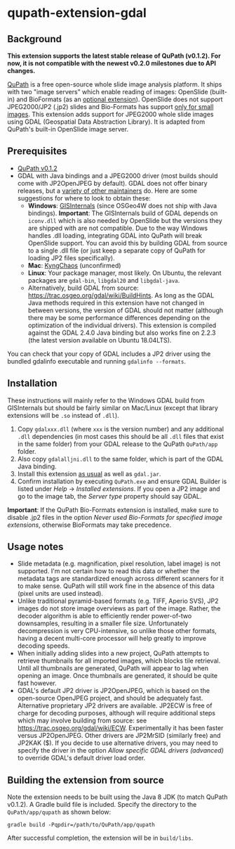 # qupath-extension-gdal

## Background

**This extension supports the latest stable release of QuPath (v0.1.2). For now, it is not compatible with the newest v0.2.0 milestones due to API changes.**

[QuPath](https://qupath.github.io/) is a free open-source whole slide image analysis platform. It ships with two "image servers" which enable reading of images: OpenSlide (built-in) and BioFormats (as an [optional extension](https://github.com/qupath/qupath-bioformats-extension)). OpenSlide does not support JPEG2000/JP2 (.jp2) slides and Bio-Formats has support [only for small images](https://www.openmicroscopy.org/community/viewtopic.php?f=13&t=8329). This extension adds support for JPEG2000 whole slide images using GDAL (Geospatial Data Abstraction Library). It is adapted from QuPath's built-in OpenSlide image server.

## Prerequisites

- [QuPath v0.1.2](https://github.com/qupath/qupath/releases/tag/v0.1.2)
- GDAL with Java bindings and a JPEG2000 driver (most builds should come with JP2OpenJPEG by default). GDAL does not offer binary releases, but a [variety of other maintainers](https://trac.osgeo.org/gdal/wiki/DownloadingGdalBinaries) do. Here are some suggestions for where to look to obtain these:
    - **Windows**: [GISInternals](http://www.gisinternals.com/index.html) (since OSGeo4W does not ship with Java bindings). **Important**: The GISInternals build of GDAL depends on `iconv.dll` which is also needed by OpenSlide but the versions they are shipped with are not compatible. Due to the way Windows handles .dll loading, integrating GDAL into QuPath will break OpenSlide support. You can avoid this by building GDAL from source to a single .dll file (or just keep a separate copy of QuPath for loading JP2 files specifically).
    - **Mac**: [KyngChaos](http://www.kyngchaos.com/software/frameworks/) (unconfirmed)
    - **Linux**: Your package manager, most likely. On Ubuntu, the relevant packages are `gdal-bin`, `libgdal20` and `libgdal-java`.
    - Alternatively, build GDAL from source: https://trac.osgeo.org/gdal/wiki/BuildHints.
As long as the GDAL Java methods required in this extension have not changed in between versions, the version of GDAL should not matter (although there may be some performance differences depending on the optimization of the individual drivers). This extension is compiled against the GDAL 2.4.0 Java binding but also works fine on 2.2.3 (the latest version available on Ubuntu 18.04LTS).

You can check that your copy of GDAL includes a JP2 driver using the bundled gdalinfo executable and running `gdalinfo --formats`.

## Installation

These instructions will mainly refer to the Windows GDAL build from GISInternals but should be fairly similar on Mac/Linux (except that library extensions will be `.so` instead of `.dll`).

1. Copy `gdalxxx.dll` (where `xxx` is the version number) and any additional `.dll` dependencies (in most cases this should be all `.dll` files that exist in the same folder) from your GDAL release to the QuPath `QuPath/app` folder. 
2. Also copy `gdalalljni.dll` to the same folder, which is part of the GDAL Java binding.
4. Install this extension [as usual](https://github.com/qupath/qupath/wiki/Extensions) as well as `gdal.jar`.
5. Confirm installation by executing `QuPath.exe` and ensure GDAL Builder is listed under *Help* -> *Installed extensions*. If you open a JP2 image and go to the image tab, the *Server type* property should say GDAL.

**Important**: If the QuPath Bio-Formats extension is installed, make sure to disable .jp2 files in the option *Never used Bio-Formats for specified image extensions*, otherwise BioFormats may take precedence.

## Usage notes

- Slide metadata (e.g. magnification, pixel resolution, label image) is not supported. I'm not certain how to read this data or whether the metadata tags are standardized enough across different scanners for it to make sense. QuPath will still work fine in the absence of this data (pixel units are used instead).
- Unlike traditional pyramid-based formats (e.g. TIFF, Aperio SVS), JP2 images do not store image overviews as part of the image. Rather, the decoder algorithm is able to efficiently render power-of-two downsamples, resulting in a smaller file size. Unfortunately decompression is very CPU-intensive, so unlike those other formats, having a decent multi-core processor will help greatly to improve decoding speeds.
- When initially adding slides into a new project, QuPath attempts to retrieve thumbnails for all imported images, which blocks tile retrieval. Until all thumbnails are generated, QuPath will appear to lag when opening an image. Once thumbnails are generated, it should be quite fast however.
- GDAL's default JP2 driver is JP2OpenJPEG, which is based on the open-source OpenJPEG project, and should be adequately fast. Alternative proprietary JP2 drivers are available. JP2ECW is free of charge for decoding purposes, although will require additional steps which may involve building from source: see https://trac.osgeo.org/gdal/wiki/ECW. Experimentally it has been faster versus JP2OpenJPEG. Other drivers are JP2MrSID (similarly free) and JP2KAK ($). If you decide to use alternative drivers, you may need to specify the driver in the option *Allow specific GDAL drivers (advanced)* to override GDAL's default driver load order.

## Building the extension from source

Note the extension needs to be built using the Java 8 JDK (to match QuPath v0.1.2). A Gradle build file is included. Specify the directory to the `QuPath/app/qupath` as shown below:

```
gradle build -Pqpdir=/path/to/QuPath/app/qupath
```

After successful completion, the extension will be in `build/libs`.